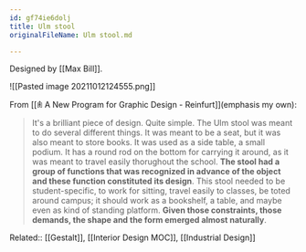 ```yaml
---
id: gf74ie6dolj
title: Ulm stool
originalFileName: Ulm stool.md

---
```


Designed by [[Max Bill]].

![[Pasted image 20211012124555.png]]

From [[𖠫 A New Program for Graphic Design - Reinfurt]]\(emphasis my own):

> It's a brilliant piece of design. Quite simple. The Ulm stool was meant to do several different things. It was meant to be a seat, but it was also meant to store books. It was used as a side table, a small podium. It has a round rod on the bottom for carrying it around, as it was meant to travel easily thorughout the school. **The stool had a group of functions that was recognized in advance of the object and these function constituted its design**. This stool needed to be student-specific, to work for sitting, travel easily to classes, be toted around campus; it should work as a bookshelf, a table, and maybe even as kind of standing platform. **Given those constraints, those demands, the shape and the form emerged almost naturally**.

Related:: [[Gestalt]], [[Interior Design MOC]], [[Industrial Design]]
